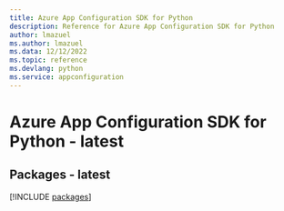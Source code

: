 ```yaml
---
title: Azure App Configuration SDK for Python
description: Reference for Azure App Configuration SDK for Python
author: lmazuel
ms.author: lmazuel
ms.data: 12/12/2022
ms.topic: reference
ms.devlang: python
ms.service: appconfiguration
---
```

# Azure App Configuration SDK for Python - latest
## Packages - latest
[!INCLUDE [packages](app-configuration-index.md)]